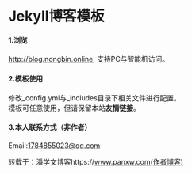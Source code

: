 Jekyll博客模板
================

#### 1.浏览
http://blog.nongbin.online, 支持PC与智能机访问。  

#### 2.模板使用
修改_config.yml与_includes目录下相关文件进行配置。  
模板可任意使用，但请保留本站**友情链接**。  

#### 3.本人联系方式（非作者）
Email:1784855023@qq.com
 
 
转载于：潘学文博客https://www.panxw.com(作者博客)
